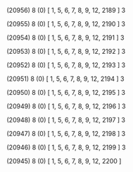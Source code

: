 (20956) 8 (0) [ 1, 5, 6, 7, 8, 9, 12, 2189 ] 3 


(20955) 8 (0) [ 1, 5, 6, 7, 8, 9, 12, 2190 ] 3 


(20954) 8 (0) [ 1, 5, 6, 7, 8, 9, 12, 2191 ] 3 


(20953) 8 (0) [ 1, 5, 6, 7, 8, 9, 12, 2192 ] 3 


(20952) 8 (0) [ 1, 5, 6, 7, 8, 9, 12, 2193 ] 3 


(20951) 8 (0) [ 1, 5, 6, 7, 8, 9, 12, 2194 ] 3 


(20950) 8 (0) [ 1, 5, 6, 7, 8, 9, 12, 2195 ] 3 


(20949) 8 (0) [ 1, 5, 6, 7, 8, 9, 12, 2196 ] 3 


(20948) 8 (0) [ 1, 5, 6, 7, 8, 9, 12, 2197 ] 3 


(20947) 8 (0) [ 1, 5, 6, 7, 8, 9, 12, 2198 ] 3 


(20946) 8 (0) [ 1, 5, 6, 7, 8, 9, 12, 2199 ] 3 


(20945) 8 (0) [ 1, 5, 6, 7, 8, 9, 12, 2200 ]  

